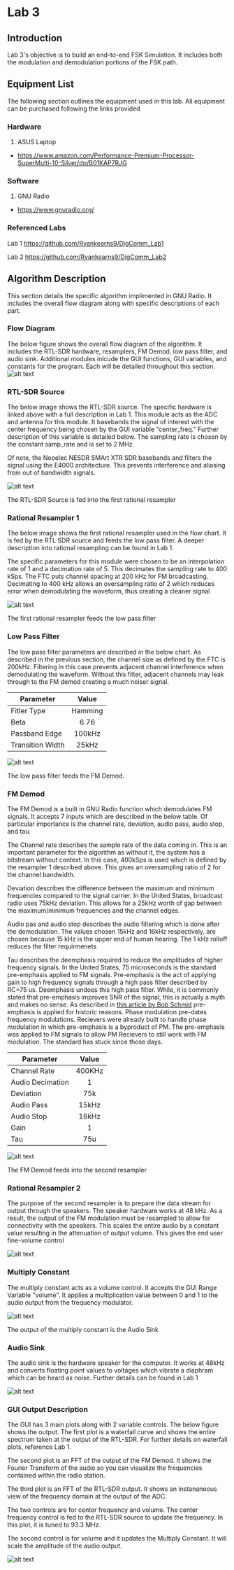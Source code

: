 # Lab 3

## Introduction
Lab 3's objective is to build an end-to-end FSK Simulation. It includes both the modulation and demodulation portions of the FSK path.

## Equipment List
The following section outlines the equipment used in this lab. All equipment can be purchased following the links provided

### Hardware
1. ASUS Laptop
 - https://www.amazon.com/Performance-Premium-Processor-SuperMulti-10-Silver/dp/B01KAP7RJG

### Software
1. GNU Radio
 - https://www.gnuradio.org/
 
### Referenced Labs
Lab 1
https://github.com/Ryankearns9/DigComm_Lab1

Lab 2
https://github.com/Ryankearns9/DigComm_Lab2

## Algorithm Description
This section details the specific algorithm implimented in GNU Radio. It includes the overall flow diagram along with specific descriptions of each part.

### Flow Diagram
The below figure shows the overall flow diagram of the algorithm. It includes the RTL-SDR hardware, resamplers, FM Demod, low pass filter, and audio sink. Additional modules inlcude the GUI functions, GUI variables, and constants for the program. Each will be detailed throughout this section.
![alt text](https://github.com/Ryankearns9/DigComm_Lab2/blob/main/imgs/FlowDiagram.PNG)

### RTL-SDR Source
The below image shows the RTL-SDR source. The specific hardware is linked above with a full description in Lab 1. This module acts as the ADC and antenna for this module. It basebands the signal of interest with the center frequency being chosen by the GUI variable "center_freq." Further description of this variable is detailed below. The sampling rate is chosen by the constant samp_rate and is set to 2 MHz.

Of note, the Nooelec NESDR SMArt XTR SDR basebands and filters the signal using the E4000 architecture. This prevents interference and aliasing from out of bandwidth signals.

![alt text](https://github.com/Ryankearns9/DigComm_Lab2/blob/main/imgs/RTL_Source.PNG)

The RTL-SDR Source is fed into the first rational resampler 

### Rational Resampler 1
The below image shows the first rational resampler used in the flow chart. It is fed by the RTL SDR source and feeds the low pass filter. A deeper description into rational resampling can be found in Lab 1.

The specific parameters for this module were chosen to be an interpolation rate of 1 and a decimation rate of 5. This decimates the sampling rate to 400 kSps. The FTC puts channel spacing at 200 kHz for FM broadcasting. Decimating to 400 kHz allows an oversampling ratio of 2 which reduces error when demodulating the waveform, thus creating a cleaner signal

![alt text](https://github.com/Ryankearns9/DigComm_Lab2/blob/main/imgs/RationalResampler.PNG)

The first rational resampler feeds the low pass filter

### Low Pass Filter
The low pass filter parameters are described in the below chart. As described in the previous section, the channel size as defined by the FTC is 200kHz. Filtering in this case prevents adjacent channel interference when demodulating the waveform. Without this filter, adjacent channels may leak through to the FM demod creating a much noiser signal.

| Parameter        | Value         |
| ---------------- |:-------------:|
| Fitler Type      | Hamming       |
| Beta             | 6.76          |
| Passband Edge    | 100kHz        |
| Transition Width | 25kHz         |

![alt text](https://github.com/Ryankearns9/DigComm_Lab2/blob/main/imgs/LowPassFilter.PNG)

The low pass filter feeds the FM Demod.

### FM Demod
The FM Demod is a built in GNU Radio function which demodulates FM signals. It accepts 7 inputs which are described in the below table. Of particular importance is the channel rate, deviation, audio pass, audio stop, and tau.

The Channel rate describes the sample rate of the data coming in. This is an important parameter for the algorithm as without it, the system has a bitstream without context. In this case, 400kSps is used which is defined by the resampler 1 described above. This gives an oversampling ratio of 2 for the channel bandwidth.

Deviation describes the difference between the maximum and minimum frequencies compared to the signal carrier. In the United States, broadcast radio uses 75kHz deviation. This allows for a 25kHz worth of gap between the maximum/minimum frequencies and the channel edges.

Audio pas and audio stop describes the audio filtering which is done after the demodulation. The values chosen 15kHz and 16kHz respectively, are chosen because 15 kHz is the upper end of human hearing. The 1 kHz rolloff reduces the filter requirmenets

Tau describes the deemphasis required to reduce the amplitudes of higher frequency signals. In the United States, 75 microseconds is the standard pre-emphasis applied to FM signals. Pre-emphasis is the act of applying gain to high frequency signals through a high pass filter described by RC=75 us. Deemphasis undoes this high pass filter.
While, it is commonly stated that pre-emphasis improves SNR of the signal, this is actually a myth and makes no sense. As described in [this article by Bob Schmid](https://www.repeater-builder.com/rbtip/predeemp.html#:~:text=So%20what%20is%20the%20original%20reason%20for%20Pre%2DEmphasis%3F&text=The%20FM%20broadcasting%20industry%20uses,signal%2Dto%2Dnoise%20ratios.) pre-emphasis is applied for historic reasons. Phase modulation pre-dates frequency modulations. Recievers were already built to handle phase modulation in which pre-emphasis is a byproduct of PM. The pre-emphasis was applied to FM signals to allow PM Recievers to still work with FM modulation. The standard has stuck since those days.

| Parameter        | Value         |
| ---------------- |:-------------:|
| Channel Rate     | 400KHz        |
| Audio Decimation | 1             |
| Deviation        | 75k           |
| Audio Pass       | 15kHz         |
| Audio Stop       | 16kHz         |
| Gain             | 1             |
| Tau              | 75u           |

![alt text](https://github.com/Ryankearns9/DigComm_Lab2/blob/main/imgs/FMDemod.PNG)

The FM Demod feeds into the second resampler

### Rational Resampler 2 
The purpose of the second resampler is to prepare the data stream for output through the speakers. The speaker hardware works at 48 kHz. As a result, the output of the FM modulation must be resampled to allow for connectivity with the speakers. This scales the entire audio by a constant value resulting in the attenuation of output volume. This gives the end user fine-volume control

![alt text](https://github.com/Ryankearns9/DigComm_Lab2/blob/main/imgs/RationalResampler2.PNG)

### Multiply Constant
The multiply constant acts as a volume control. It accepts the GUI Range Variable "volume". It applies a multiplication value between 0 and 1 to the audio output from the frequency modulator. 

![alt text](https://github.com/Ryankearns9/DigComm_Lab2/blob/main/imgs/MultiplyConst.PNG)

The output of the multiply constant is the Audio Sink

### Audio Sink
The audio sink is the hardware speaker for the computer. It works at 48kHz and converts floating point values to voltages which vibrate a diaphram which can be heard as noise. Further details can be found in Lab 1

![alt text](https://github.com/Ryankearns9/DigComm_Lab2/blob/main/imgs/AudioSink.PNG)

### GUI Output Description
The GUI has 3 main plots along with 2 variable controls. The below figure shows the output. The first plot is a waterfall curve and shows the entire spectrum taken at the output of the RTL-SDR. For further details on waterfall plots, reference Lab 1.

The second plot is an FFT of the output of the FM Demod. It shows the Fourier Transform of the audio so you can visualize the frequencies contained within the radio station.

The third plot is an FFT of the RTL-SDR output. It shows an instananeous view of the frequency domain at the output of the ADC.

The two controls are for center frequency and volume. The center frequency control is fed to the RTL-SDR source to update the frequency. In this plot, it is tuned to 93.3 MHz. 

The second control is for volume and it updates the Multiply Constant. It will scale the amplitude of the audio output.

![alt text](https://github.com/Ryankearns9/DigComm_Lab2/blob/main/imgs/SDRGUI.PNG)